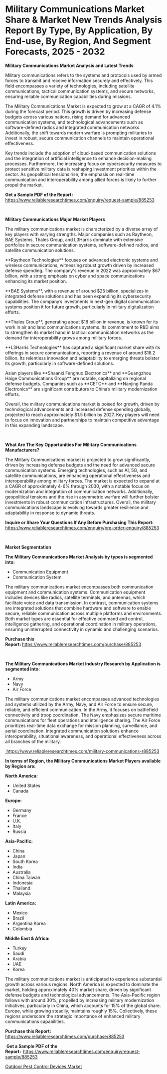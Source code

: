 <p><h1>Military Communications Market Share & Market New Trends Analysis Report By Type, By Application, By End-use, By Region, And Segment Forecasts, 2025 - 2032</h1></p><p><strong>Military Communications Market Analysis and Latest Trends</strong></p>
<p><p>Military communications refers to the systems and protocols used by armed forces to transmit and receive information securely and effectively. This field encompasses a variety of technologies, including satellite communications, tactical communication systems, and secure networks, ensuring reliable communication capabilities during missions.</p><p>The Military Communications Market is expected to grow at a CAGR of 4.1% during the forecast period. This growth is driven by increasing defense budgets across various nations, rising demand for advanced communication systems, and technological advancements such as software-defined radios and integrated communication networks. Additionally, the shift towards modern warfare is prompting militaries to invest in robust, secure communication channels to maintain operational effectiveness.</p><p>Key trends include the adoption of cloud-based communication solutions and the integration of artificial intelligence to enhance decision-making processes. Furthermore, the increasing focus on cybersecurity measures to protect sensitive military data is reshaping investment priorities within the sector. As geopolitical tensions rise, the emphasis on real-time communication and interoperability among allied forces is likely to further propel the market.</p></p>
<p><strong>Get a Sample PDF of the Report:&nbsp;</strong> <a href="https://www.reliableresearchtimes.com/enquiry/request-sample/885253?utm_campaign=2440&utm_medium=2&utm_source=Github&utm_content=ia&utm_term=21022025&utm_id=military-communications">https://www.reliableresearchtimes.com/enquiry/request-sample/885253</a></p>
<p>&nbsp;</p>
<p><strong>Military Communications Major Market Players</strong></p>
<p><p>The military communications market is characterized by a diverse array of key players with varying strengths. Major companies such as Raytheon, BAE Systems, Thales Group, and L3Harris dominate with extensive portfolios in secure communication systems, software-defined radios, and satellite communication solutions. </p><p>**Raytheon Technologies** focuses on advanced electronic systems and wireless communications, witnessing robust growth driven by increased defense spending. The company's revenue in 2022 was approximately $67 billion, with a strong emphasis on cyber and space communications enhancing its market position.</p><p>**BAE Systems**, with a revenue of around $25 billion, specializes in integrated defense solutions and has been expanding its cybersecurity capabilities. The company’s investments in next-gen digital communication systems position it for future growth, particularly in military digitalization efforts.</p><p>**Thales Group**, generating about $18 billion in revenue, is known for its work in air and land communications systems. Its commitment to R&D aims to strengthen its market hand in tactical communication networks as the demand for interoperability grows among military forces.</p><p>**L3Harris Technologies** has captured a significant market share with its offerings in secure communications, reporting a revenue of around $18.2 billion. Its relentless innovation and adaptability to emerging threats bolster its growth, particularly in software-defined solutions.</p><p>Asian players like **Shaanxi Fenghuo Electronics** and **Guangzhou Haige Communications Group** are notable, capitalizing on regional defense budgets. Companies such as **CETC** and **Nanjing Panda Electronics** are significant contributors to China’s military modernization efforts.</p><p>Overall, the military communications market is poised for growth, driven by technological advancements and increased defense spending globally, projected to reach approximately $1.5 billion by 2027. Key players will need to focus on innovation and partnerships to maintain competitive advantage in this expanding landscape.</p></p>
<p>&nbsp;</p>
<p><strong>What Are The Key Opportunities For Military Communications Manufacturers?</strong></p>
<p><p>The Military Communications market is projected to grow significantly, driven by increasing defense budgets and the need for advanced secure communication systems. Emerging technologies, such as AI, 5G, and satellite communications, are enhancing operational effectiveness and interoperability among military forces. The market is expected to expand at a CAGR of approximately 4-6% through 2030, with a notable focus on modernization and integration of communication networks. Additionally, geopolitical tensions and the rise in asymmetric warfare will further bolster investments in robust communication infrastructures. Overall, the military communications landscape is evolving towards greater resilience and adaptability in response to dynamic threats.</p></p>
<p><strong>Inquire or Share Your Questions If Any Before Purchasing This Report:</strong> <a href="https://www.reliableresearchtimes.com/enquiry/pre-order-enquiry/885253?utm_campaign=2440&utm_medium=2&utm_source=Github&utm_content=ia&utm_term=21022025&utm_id=military-communications">https://www.reliableresearchtimes.com/enquiry/pre-order-enquiry/885253</a></p>
<p>&nbsp;</p>
<p><strong>Market Segmentation</strong></p>
<p><strong>The Military Communications Market Analysis by types is segmented into:</strong></p>
<p><ul><li>Communication Equipment</li><li>Communication System</li></ul></p>
<p><p>The military communications market encompasses both communication equipment and communication systems. Communication equipment includes devices like radios, satellite terminals, and antennas, which facilitate voice and data transmission. In contrast, communication systems are integrated solutions that combine hardware and software to enable secure, reliable communication across multiple platforms and environments. Both market types are essential for effective command and control, intelligence gathering, and operational coordination in military operations, ensuring uninterrupted connectivity in dynamic and challenging scenarios.</p></p>
<p><strong>Purchase this Report:&nbsp;</strong><a href="https://www.reliableresearchtimes.com/purchase/885253?utm_campaign=2440&utm_medium=2&utm_source=Github&utm_content=ia&utm_term=21022025&utm_id=military-communications">https://www.reliableresearchtimes.com/purchase/885253</a></p>
<p>&nbsp;</p>
<p><strong>The Military Communications Market Industry Research by Application is segmented into:</strong></p>
<p><ul><li>Army</li><li>Navy</li><li>Air Force</li></ul></p>
<p><p>The military communications market encompasses advanced technologies and systems utilized by the Army, Navy, and Air Force to ensure secure, reliable, and efficient communication. In the Army, it focuses on battlefield connectivity and troop coordination. The Navy emphasizes secure maritime communications for fleet operations and intelligence sharing. The Air Force prioritizes real-time data exchange for mission planning, surveillance, and aerial coordination. Integrated communication solutions enhance interoperability, situational awareness, and operational effectiveness across all branches of the military.</p></p>
<p><a href="https://www.reliableresearchtimes.com/military-communications-r885253?utm_campaign=2440&utm_medium=2&utm_source=Github&utm_content=ia&utm_term=21022025&utm_id=military-communications">&nbsp;https://www.reliableresearchtimes.com/military-communications-r885253</a></p>
<p><strong>In terms of Region, the Military Communications Market Players available by Region are:</strong></p>
<p>
    <p> <strong> North America: </strong>
        <ul>
            <li>United States</li>
            <li>Canada</li>
        </ul>
        </p> 
    <p> <strong> Europe: </strong>
        <ul>
            <li>Germany</li>
            <li>France</li>
            <li>U.K.</li>
            <li>Italy</li>
            <li>Russia</li>
        </ul>
        </p> 
    <p> <strong> Asia-Pacific: </strong>
        <ul>
            <li>China</li>
            <li>Japan</li>
            <li>South Korea</li>
            <li>India</li>
            <li>Australia</li>
            <li>China Taiwan</li>
            <li>Indonesia</li>
            <li>Thailand</li>
            <li>Malaysia</li>
        </ul>
        </p> 
    <p> <strong> Latin America: </strong>
        <ul>
            <li>Mexico</li>
            <li>Brazil</li>
            <li>Argentina Korea</li>
            <li>Colombia</li>
        </ul>
        </p> 
    <p> <strong> Middle East & Africa: </strong>
        <ul>
            <li>Turkey</li>
            <li>Saudi</li>
            <li>Arabia</li>
            <li>UAE</li>
            <li>Korea</li>
        </ul>
    </p>
    </p>
<p><p>The military communications market is anticipated to experience substantial growth across various regions. North America is expected to dominate the market, holding approximately 40% market share, driven by significant defense budgets and technological advancements. The Asia-Pacific region follows with around 30%, propelled by increasing military modernization initiatives, particularly in China, which accounts for 15% of the global share. Europe, while growing steadily, maintains roughly 15%. Collectively, these regions underscore the strategic importance of enhanced military communications capabilities.</p></p>
<p><strong>Purchase this Report: </strong><a href="https://www.reliableresearchtimes.com/purchase/885253?utm_campaign=2440&utm_medium=2&utm_source=Github&utm_content=ia&utm_term=21022025&utm_id=military-communications">https://www.reliableresearchtimes.com/purchase/885253</a></p>
<p>&nbsp;<strong>Get a Sample PDF of the Report:&nbsp;&nbsp;</strong><a href="https://www.reliableresearchtimes.com/enquiry/request-sample/885253?utm_campaign=2440&utm_medium=2&utm_source=Github&utm_content=ia&utm_term=21022025&utm_id=military-communications">https://www.reliableresearchtimes.com/enquiry/request-sample/885253</a></p>
<p><strong></strong></p>
<p><p><a href="https://github.com/dbichayison/Market-Research-Report-List-1/blob/main/outdoor-pest-control-devices-market.md?utm_campaign=2440&utm_medium=2&utm_source=Github&utm_content=ia&utm_term=21022025&utm_id=military-communications">Outdoor Pest Control Devices Market</a></p></p>